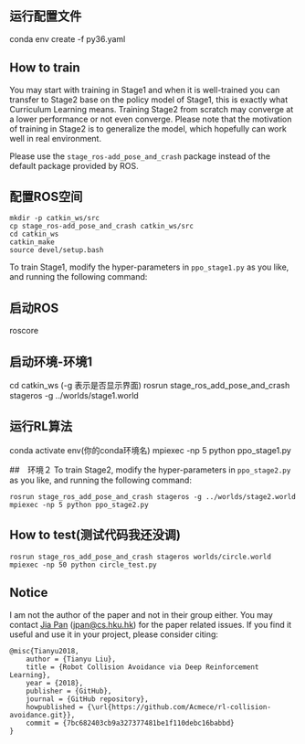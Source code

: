 

## 运行配置文件
conda env create -f py36.yaml

## How to train
You may start with training in Stage1 and when it is well-trained you can transfer to Stage2 base on the policy model of Stage1, this is exactly what Curriculum Learning means. Training Stage2 from scratch may converge at a lower performance or not even converge.
Please note that the motivation of training in Stage2 is to generalize the model, which hopefully can work well in real environment.

Please use the `stage_ros-add_pose_and_crash` package instead of the default package provided by ROS.

## 配置ROS空间
```
mkdir -p catkin_ws/src
cp stage_ros-add_pose_and_crash catkin_ws/src
cd catkin_ws
catkin_make
source devel/setup.bash
```

To train Stage1, modify the hyper-parameters in `ppo_stage1.py` as you like, and running the following command:

## 启动ROS
roscore


## 启动环境-环境1
cd catkin_ws
(-g 表示是否显示界面)
rosrun stage_ros_add_pose_and_crash stageros -g ../worlds/stage1.world
## 运行RL算法
conda activate env(你的conda环境名)
mpiexec -np 5 python ppo_stage1.py


##　环境２
To train Stage2, modify the hyper-parameters in `ppo_stage2.py` as you like, and running the following command:
```
rosrun stage_ros_add_pose_and_crash stageros -g ../worlds/stage2.world
mpiexec -np 5 python ppo_stage2.py
```

## How to test(测试代码我还没调)
```
rosrun stage_ros_add_pose_and_crash stageros worlds/circle.world
mpiexec -np 50 python circle_test.py
```

## Notice
I am not the author of the paper and not in their group either. You may contact [Jia Pan](https://sites.google.com/site/panjia/) (jpan@cs.hku.hk) for the paper related issues. 
If you find it useful and use it in your project, please consider citing:
```
@misc{Tianyu2018,
	author = {Tianyu Liu},
	title = {Robot Collision Avoidance via Deep Reinforcement Learning},
	year = {2018},
	publisher = {GitHub},
	journal = {GitHub repository},
	howpublished = {\url{https://github.com/Acmece/rl-collision-avoidance.git}},
	commit = {7bc682403cb9a327377481be1f110debc16babbd}
}
```
